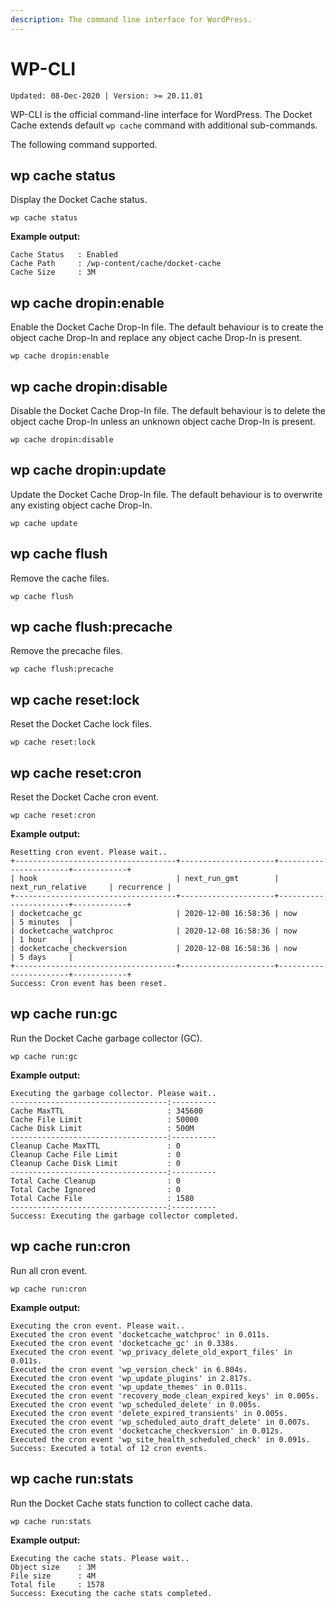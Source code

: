 ```yaml
---
description: The command line interface for WordPress.
---
```


# WP-CLI

`Updated: 08-Dec-2020 | Version: >= 20.11.01`

WP-CLI is the official command-line interface for WordPress. The Docket Cache extends default `wp cache` command with additional sub-commands.

The following command supported.

## wp cache status

Display the Docket Cache status.

```shell
wp cache status
```

**Example output:**

```
Cache Status   : Enabled
Cache Path     : /wp-content/cache/docket-cache
Cache Size     : 3M
```

## wp cache dropin:enable

Enable the Docket Cache Drop-In file. The default behaviour is to create the object cache Drop-In and replace any object cache Drop-In is present.

```shell
wp cache dropin:enable
```

## wp cache dropin:disable

Disable the Docket Cache Drop-In file. The default behaviour is to delete the object cache Drop-In unless an unknown object cache Drop-In is present.

```shell
wp cache dropin:disable
```

## wp cache dropin:update

Update the Docket Cache Drop-In file. The default behaviour is to overwrite any existing object cache Drop-In.

```shell
wp cache update
```

## wp cache flush

Remove the cache files.

```shell
wp cache flush
```

## wp cache flush:precache

Remove the precache files.

```shell
wp cache flush:precache
```

## wp cache reset:lock

Reset the Docket Cache lock files.

```shell
wp cache reset:lock
```

## wp cache reset:cron

Reset the Docket Cache cron event.

```shell
wp cache reset:cron
```

**Example output:**

```
Resetting cron event. Please wait..
+------------------------------------+---------------------+-----------------------+------------+
| hook                               | next_run_gmt        | next_run_relative     | recurrence |
+------------------------------------+---------------------+-----------------------+------------+
| docketcache_gc                     | 2020-12-08 16:58:36 | now                   | 5 minutes  |
| docketcache_watchproc              | 2020-12-08 16:58:36 | now                   | 1 hour     |
| docketcache_checkversion           | 2020-12-08 16:58:36 | now                   | 5 days     |
+------------------------------------+---------------------+-----------------------+------------+
Success: Cron event has been reset.

```

## wp cache run:gc

Run the Docket Cache garbage collector (GC).

```shell
wp cache run:gc
```

**Example output:**

```
Executing the garbage collector. Please wait..
-----------------------------------:----------
Cache MaxTTL                       : 345600
Cache File Limit                   : 50000
Cache Disk Limit                   : 500M
-----------------------------------:----------
Cleanup Cache MaxTTL               : 0
Cleanup Cache File Limit           : 0
Cleanup Cache Disk Limit           : 0
-----------------------------------:----------
Total Cache Cleanup                : 0
Total Cache Ignored                : 0
Total Cache File                   : 1580
-----------------------------------:----------
Success: Executing the garbage collector completed.
```

## wp cache run:cron

Run all cron event.

```shell
wp cache run:cron
```

**Example output:**

```
Executing the cron event. Please wait..
Executed the cron event 'docketcache_watchproc' in 0.011s.
Executed the cron event 'docketcache_gc' in 0.338s.
Executed the cron event 'wp_privacy_delete_old_export_files' in 0.011s.
Executed the cron event 'wp_version_check' in 6.804s.
Executed the cron event 'wp_update_plugins' in 2.817s.
Executed the cron event 'wp_update_themes' in 0.011s.
Executed the cron event 'recovery_mode_clean_expired_keys' in 0.005s.
Executed the cron event 'wp_scheduled_delete' in 0.005s.
Executed the cron event 'delete_expired_transients' in 0.005s.
Executed the cron event 'wp_scheduled_auto_draft_delete' in 0.007s.
Executed the cron event 'docketcache_checkversion' in 0.012s.
Executed the cron event 'wp_site_health_scheduled_check' in 0.091s.
Success: Executed a total of 12 cron events.
```

## wp cache run:stats

Run the Docket Cache stats function to collect cache data.

```shell
wp cache run:stats
```

**Example output:**

```
Executing the cache stats. Please wait..
Object size    : 3M
File size      : 4M
Total file     : 1578
Success: Executing the cache stats completed.
```

